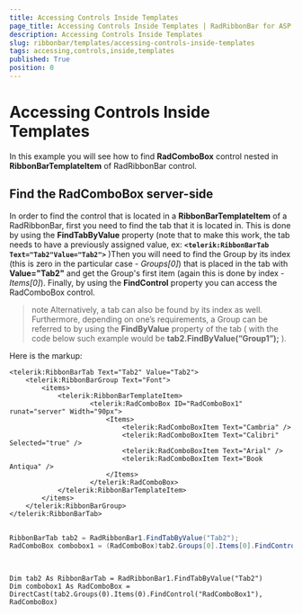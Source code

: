 ```yaml
---
title: Accessing Controls Inside Templates
page_title: Accessing Controls Inside Templates | RadRibbonBar for ASP.NET AJAX Documentation
description: Accessing Controls Inside Templates
slug: ribbonbar/templates/accessing-controls-inside-templates
tags: accessing,controls,inside,templates
published: True
position: 0
---
```


# Accessing Controls Inside Templates



In this example you will see how to find **RadComboBox** control nested in **RibbonBarTemplateItem** of RadRibbonBar control.

## Find the RadComboBox server-side

In order to find the control that is located in a **RibbonBarTemplateItem** of a RadRibbonBar, first you need to find the tab that it is located in. This is done by using the **FindTabByValue** property (note that to make this work, the tab needs to have a previously assigned value, ex: **`<telerik:RibbonBarTab Text="Tab2"Value="Tab2">`** )Then you will need to find the Group by its index (this is zero in the particular case - *Groups[0]*) that is placed in the tab with **Value="Tab2"** and get the Group's first item (again this is done by index - *Items[0]*). Finally, by using the **FindControl** property you can access the RadComboBox control.

>note Alternatively, a tab can also be found by its index as well. Furthermore, depending on one’s requirements, a Group can be referred to by using the **FindByValue** property of the tab ( with the code below such example would be **tab2.FindByValue(“Group1”);** ).
>


Here is the markup:

````ASPNET
<telerik:RibbonBarTab Text="Tab2" Value="Tab2">
	<telerik:RibbonBarGroup Text="Font">
		<items>
			<telerik:RibbonBarTemplateItem>
					<telerik:RadComboBox ID="RadComboBox1" runat="server" Width="90px">
						<Items>
							<telerik:RadComboBoxItem Text="Cambria" />
							<telerik:RadComboBoxItem Text="Calibri" Selected="true" />
							<telerik:RadComboBoxItem Text="Arial" />
							<telerik:RadComboBoxItem Text="Book Antiqua" />
						</Items>
					</telerik:RadComboBox>
			</telerik:RibbonBarTemplateItem>
		</items>
	</telerik:RibbonBarGroup>
</telerik:RibbonBarTab>
````





````C#
	
RibbonBarTab tab2 = RadRibbonBar1.FindTabByValue("Tab2");
RadComboBox combobox1 = (RadComboBox)tab2.Groups[0].Items[0].FindControl("RadComboBox1");
	
````
````VB.NET
	
Dim tab2 As RibbonBarTab = RadRibbonBar1.FindTabByValue("Tab2")
Dim combobox1 As RadComboBox = DirectCast(tab2.Groups(0).Items(0).FindControl("RadComboBox1"), RadComboBox)
	
````

